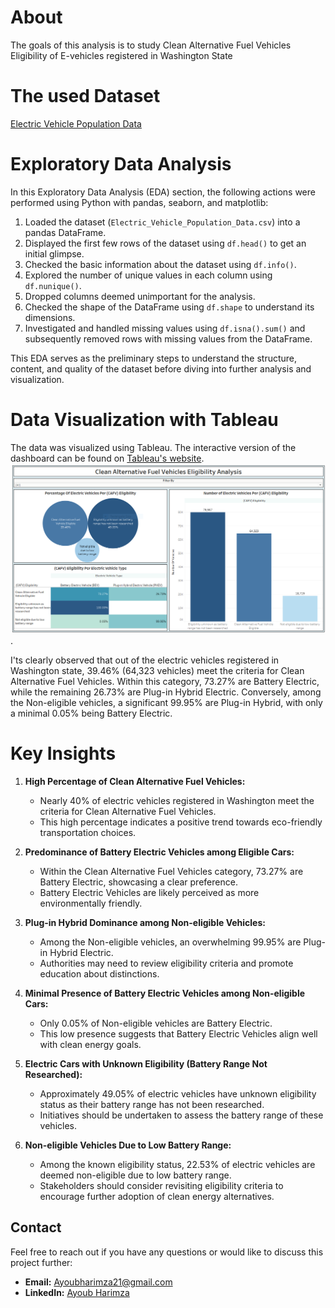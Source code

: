 # About
 The goals of this analysis is to study Clean Alternative Fuel Vehicles Eligibility of E-vehicles registered in Washington State

# The used Dataset 
  [Electric Vehicle Population Data](https://catalog.data.gov/dataset/electric-vehicle-population-data)
  
# Exploratory Data Analysis

In this Exploratory Data Analysis (EDA) section, the following actions were performed using Python with pandas, seaborn, and matplotlib:

1. Loaded the dataset (`Electric_Vehicle_Population_Data.csv`) into a pandas DataFrame.
2. Displayed the first few rows of the dataset using `df.head()` to get an initial glimpse.
3. Checked the basic information about the dataset using `df.info()`.
4. Explored the number of unique values in each column using `df.nunique()`.
5. Dropped columns deemed unimportant for the analysis.
6. Checked the shape of the DataFrame using `df.shape` to understand its dimensions.
7. Investigated and handled missing values using `df.isna().sum()` and subsequently removed rows with missing values from the DataFrame.

This EDA serves as the preliminary steps to understand the structure, content, and quality of the dataset before diving into further analysis and visualization.

# Data Visualization with Tableau
The data was visualized using Tableau. The interactive version of the dashboard can be found on [Tableau's website](https://public.tableau.com/views/Book2_17052462280990/Dashboard1?:language=en-US&:display_count=n&:origin=viz_share_link).
 ![Image](https://github.com/Ayoub-Harimza/Clean-Alternative-Fuel-Vehicles-Eligibility-Analysis/blob/main/Tableau%20visualization/Clean%20Alternative%20Fuel%20Vehicles%20Eligibility%20Analysis%20Dashboard.PNG).

I'ts clearly observed that out of the electric vehicles registered in Washington state, 39.46% (64,323 vehicles) meet the criteria for Clean Alternative Fuel Vehicles. Within this category, 73.27% are Battery Electric, while the remaining 26.73% are Plug-in Hybrid Electric. Conversely, among the Non-eligible vehicles, a significant 99.95% are Plug-in Hybrid, with only a minimal 0.05% being Battery Electric.

# Key Insights

1. **High Percentage of Clean Alternative Fuel Vehicles:**
   - Nearly 40% of electric vehicles registered in Washington meet the criteria for Clean Alternative Fuel Vehicles.
   - This high percentage indicates a positive trend towards eco-friendly transportation choices.

2. **Predominance of Battery Electric Vehicles among Eligible Cars:**
   - Within the Clean Alternative Fuel Vehicles category, 73.27% are Battery Electric, showcasing a clear preference.
   - Battery Electric Vehicles are likely perceived as more environmentally friendly.

3. **Plug-in Hybrid Dominance among Non-eligible Vehicles:**
   - Among the Non-eligible vehicles, an overwhelming 99.95% are Plug-in Hybrid Electric.
   - Authorities may need to review eligibility criteria and promote education about distinctions.

4. **Minimal Presence of Battery Electric Vehicles among Non-eligible Cars:**
   - Only 0.05% of Non-eligible vehicles are Battery Electric.
   - This low presence suggests that Battery Electric Vehicles align well with clean energy goals.

5. **Electric Cars with Unknown Eligibility (Battery Range Not Researched):**
   - Approximately 49.05% of electric vehicles have unknown eligibility status as their battery range has not been researched.
   - Initiatives should be undertaken to assess the battery range of these vehicles.

6. **Non-eligible Vehicles Due to Low Battery Range:**
   - Among the known eligibility status, 22.53% of electric vehicles are deemed non-eligible due to low battery range.
   - Stakeholders should consider revisiting eligibility criteria to encourage further adoption of clean energy alternatives.
  

## Contact

Feel free to reach out if you have any questions or would like to discuss this project further:

- **Email:** Ayoubharimza21@gmail.com
- **LinkedIn:** [Ayoub Harimza](https://www.linkedin.com/in/ayoub-harimza-4926a22a7/)

